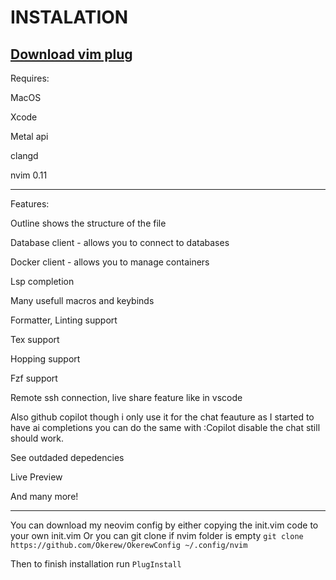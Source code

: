 # INSTALATION
[Download vim plug](https://github.com/junegunn/vim-plug)
--------------------------------------------------------

Requires: 

MacOS

Xcode 

Metal api

clangd 

nvim 0.11

----- 

Features:

Outline shows the structure of the file

Database client - allows you to connect to databases

Docker client - allows you to manage containers

Lsp completion

Many usefull macros and keybinds

Formatter, Linting support

Tex support

Hopping support

Fzf support

Remote ssh connection, live share feature like in vscode 

Also github copilot though i only use it for the chat feauture as I started to have ai completions you can do the same with :Copilot disable the chat still should work.

See outdaded depedencies 

Live Preview

And many more!

----

You can download my neovim config by either copying the init.vim code to your own init.vim
Or you can git clone if nvim folder is empty `git clone https://github.com/Okerew/OkerewConfig ~/.config/nvim`

Then to finish installation run `PlugInstall`

